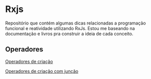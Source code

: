 #  Rxjs

Repositório que contém algumas dicas relacionadas a programação funcional e reatividade utilizando RxJs. Estou me baseando na documentação e livros pra construir a ideia de cada conceito.

## Operadores

[Operadores de criação](CREATION-OPERATORS.md)

[Operadores de criação com junção](JOIN-CREATION-OPERATORS.md)